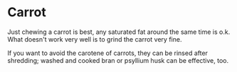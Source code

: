 # Carrot

Just chewing a carrot is best, any saturated fat around the same time is o.k. What doesn't work very well is to grind the carrot very fine.

If you want to avoid the carotene of carrots, they can be rinsed after shredding; washed and cooked bran or psyllium husk can be effective, too.